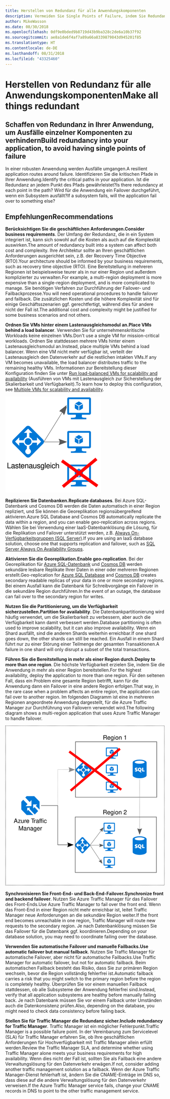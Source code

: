 ```yaml
---
title: Herstellen von Redundanz für alle Anwendungskomponenten
description: Vermeiden Sie Single Points of Failure, indem Sie Redundanz in Ihre Anwendung integrieren.
author: MikeWasson
ms.date: 08/30/2018
ms.openlocfilehash: 0df9e0bded9b8719d43b9ba328c2de6a10b37f92
ms.sourcegitcommit: ae8a1de6f4af7a89a66a8339879843d945201f85
ms.translationtype: HT
ms.contentlocale: de-DE
ms.lasthandoff: 08/31/2018
ms.locfileid: "43325460"
---
```

# <a name="make-all-things-redundant"></a><span data-ttu-id="443b9-103">Herstellen von Redundanz für alle Anwendungskomponenten</span><span class="sxs-lookup"><span data-stu-id="443b9-103">Make all things redundant</span></span>

## <a name="build-redundancy-into-your-application-to-avoid-having-single-points-of-failure"></a><span data-ttu-id="443b9-104">Schaffen von Redundanz in Ihrer Anwendung, um Ausfälle einzelner Komponenten zu verhindern</span><span class="sxs-lookup"><span data-stu-id="443b9-104">Build redundancy into your application, to avoid having single points of failure</span></span>

<span data-ttu-id="443b9-105">In einer robusten Anwendung werden Ausfälle umgangen.</span><span class="sxs-lookup"><span data-stu-id="443b9-105">A resilient application routes around failure.</span></span> <span data-ttu-id="443b9-106">Identifizieren Sie die kritischen Pfade in Ihrer Anwendung.</span><span class="sxs-lookup"><span data-stu-id="443b9-106">Identify the critical paths in your application.</span></span> <span data-ttu-id="443b9-107">Ist die Redundanz an jedem Punkt des Pfads gewährleistet?</span><span class="sxs-lookup"><span data-stu-id="443b9-107">Is there redundancy at each point in the path?</span></span> <span data-ttu-id="443b9-108">Wird für die Anwendung ein Failover durchgeführt, wenn ein Subsystem ausfällt?</span><span class="sxs-lookup"><span data-stu-id="443b9-108">If a subsystem fails, will the application fail over to something else?</span></span>

## <a name="recommendations"></a><span data-ttu-id="443b9-109">Empfehlungen</span><span class="sxs-lookup"><span data-stu-id="443b9-109">Recommendations</span></span> 

<span data-ttu-id="443b9-110">**Berücksichtigen Sie die geschäftlichen Anforderungen.**</span><span class="sxs-lookup"><span data-stu-id="443b9-110">**Consider business requirements**.</span></span> <span data-ttu-id="443b9-111">Der Umfang der Redundanz, die in ein System integriert ist, kann sich sowohl auf die Kosten als auch auf die Komplexität auswirken.</span><span class="sxs-lookup"><span data-stu-id="443b9-111">The amount of redundancy built into a system can affect both cost and complexity.</span></span> <span data-ttu-id="443b9-112">Ihre Architektur sollte an Ihren geschäftlichen Anforderungen ausgerichtet sein, z.B. der Recovery Time Objective (RTO).</span><span class="sxs-lookup"><span data-stu-id="443b9-112">Your architecture should be informed by your business requirements, such as recovery time objective (RTO).</span></span> <span data-ttu-id="443b9-113">Eine Bereitstellung in mehreren Regionen ist beispielsweise teurer als in nur einer Region und außerdem komplizierter zu verwalten.</span><span class="sxs-lookup"><span data-stu-id="443b9-113">For example, a multi-region deployment is more expensive than a single-region deployment, and is more complicated to manage.</span></span> <span data-ttu-id="443b9-114">Sie benötigen Verfahren zur Durchführung der Failover- und Failbackprozesse.</span><span class="sxs-lookup"><span data-stu-id="443b9-114">You will need operational procedures to handle failover and failback.</span></span> <span data-ttu-id="443b9-115">Die zusätzlichen Kosten und die höhere Komplexität sind für einige Geschäftsszenarien ggf. gerechtfertigt, während dies für andere nicht der Fall ist.</span><span class="sxs-lookup"><span data-stu-id="443b9-115">The additional cost and complexity might be justified for some business scenarios and not others.</span></span>

<span data-ttu-id="443b9-116">**Ordnen Sie VMs hinter einem Lastenausgleichsmodul an.**</span><span class="sxs-lookup"><span data-stu-id="443b9-116">**Place VMs behind a load balancer**.</span></span> <span data-ttu-id="443b9-117">Verwenden Sie für unternehmenskritische Workloads keine einzelnen VMs.</span><span class="sxs-lookup"><span data-stu-id="443b9-117">Don't use a single VM for mission-critical workloads.</span></span> <span data-ttu-id="443b9-118">Ordnen Sie stattdessen mehrere VMs hinter einem Lastenausgleichsmodul an.</span><span class="sxs-lookup"><span data-stu-id="443b9-118">Instead, place multiple VMs behind a load balancer.</span></span> <span data-ttu-id="443b9-119">Wenn eine VM nicht mehr verfügbar ist, verteilt der Lastenausgleich den Datenverkehr auf die restlichen intakten VMs.</span><span class="sxs-lookup"><span data-stu-id="443b9-119">If any VM becomes unavailable, the load balancer distributes traffic to the remaining healthy VMs.</span></span> <span data-ttu-id="443b9-120">Informationen zur Bereitstellung dieser Konfiguration finden Sie unter [Run load-balanced VMs for scalability and availability][multi-vm-blueprint] (Ausführen von VMs mit Lastenausgleich zur Sicherstellung der Skalierbarkeit und Verfügbarkeit).</span><span class="sxs-lookup"><span data-stu-id="443b9-120">To learn how to deploy this configuration, see [Multiple VMs for scalability and availability][multi-vm-blueprint].</span></span>

![](./images/load-balancing.svg)

<span data-ttu-id="443b9-121">**Replizieren Sie Datenbanken.**</span><span class="sxs-lookup"><span data-stu-id="443b9-121">**Replicate databases**.</span></span> <span data-ttu-id="443b9-122">Bei Azure SQL-Datenbank und Cosmos DB werden die Daten automatisch in einer Region repliziert, und Sie können die Georeplikation regionsübergreifend aktivieren.</span><span class="sxs-lookup"><span data-stu-id="443b9-122">Azure SQL Database and Cosmos DB automatically replicate the data within a region, and you can enable geo-replication across regions.</span></span> <span data-ttu-id="443b9-123">Wählen Sie bei Verwendung einer IaaS-Datenbanklösung die Lösung, für die Replikation und Failover unterstützt werden, z.B. [Always On-Verfügbarkeitsgruppen (SQL Server)][sql-always-on].</span><span class="sxs-lookup"><span data-stu-id="443b9-123">If you are using an IaaS database solution, choose one that supports replication and failover, such as [SQL Server Always On Availability Groups][sql-always-on].</span></span> 

<span data-ttu-id="443b9-124">**Aktivieren Sie die Georeplikation.**</span><span class="sxs-lookup"><span data-stu-id="443b9-124">**Enable geo-replication**.</span></span> <span data-ttu-id="443b9-125">Bei der Georeplikation für [Azure SQL-Datenbank][sql-geo-replication] und [Cosmos DB][cosmosdb-geo-replication] werden sekundäre lesbare Replikate Ihrer Daten in einer oder mehreren Regionen erstellt.</span><span class="sxs-lookup"><span data-stu-id="443b9-125">Geo-replication for [Azure SQL Database][sql-geo-replication] and [Cosmos DB][cosmosdb-geo-replication] creates secondary readable replicas of your data in one or more secondary regions.</span></span> <span data-ttu-id="443b9-126">Bei einem Ausfall kann die Datenbank für Schreibvorgänge ein Failover in die sekundäre Region durchführen.</span><span class="sxs-lookup"><span data-stu-id="443b9-126">In the event of an outage, the database can fail over to the secondary region for writes.</span></span>

<span data-ttu-id="443b9-127">**Nutzen Sie die Partitionierung, um die Verfügbarkeit sicherzustellen.**</span><span class="sxs-lookup"><span data-stu-id="443b9-127">**Partition for availability**.</span></span> <span data-ttu-id="443b9-128">Die Datenbankpartitionierung wird häufig verwendet, um die Skalierbarkeit zu verbessern, aber auch die Verfügbarkeit kann damit verbessert werden.</span><span class="sxs-lookup"><span data-stu-id="443b9-128">Database partitioning is often used to improve scalability, but it can also improve availability.</span></span> <span data-ttu-id="443b9-129">Wenn ein Shard ausfällt, sind die anderen Shards weiterhin erreichbar.</span><span class="sxs-lookup"><span data-stu-id="443b9-129">If one shard goes down, the other shards can still be reached.</span></span> <span data-ttu-id="443b9-130">Ein Ausfall in einem Shard führt nur zu einer Störung einer Teilmenge der gesamten Transaktionen.</span><span class="sxs-lookup"><span data-stu-id="443b9-130">A failure in one shard will only disrupt a subset of the total transactions.</span></span> 

<span data-ttu-id="443b9-131">**Führen Sie die Bereitstellung in mehr als einer Region durch.**</span><span class="sxs-lookup"><span data-stu-id="443b9-131">**Deploy to more than one region**.</span></span> <span data-ttu-id="443b9-132">Die höchste Verfügbarkeit erzielen Sie, indem Sie die Anwendung in mehr als einer Region bereitstellen.</span><span class="sxs-lookup"><span data-stu-id="443b9-132">For the highest availability, deploy the application to more than one region.</span></span> <span data-ttu-id="443b9-133">Für den seltenen Fall, dass ein Problem eine gesamte Region betrifft, kann für die Anwendung dann ein Failover in eine andere Region erfolgen.</span><span class="sxs-lookup"><span data-stu-id="443b9-133">That way, in the rare case when a problem affects an entire region, the application can fail over to another region.</span></span> <span data-ttu-id="443b9-134">Im folgenden Diagramm ist eine in mehreren Regionen angeordnete Anwendung dargestellt, für die Azure Traffic Manager zur Durchführung von Failovern verwendet wird.</span><span class="sxs-lookup"><span data-stu-id="443b9-134">The following diagram shows a multi-region application that uses Azure Traffic Manager to handle failover.</span></span>

![](images/failover.svg)

<span data-ttu-id="443b9-135">**Synchronisieren Sie Front-End- und Back-End-Failover.**</span><span class="sxs-lookup"><span data-stu-id="443b9-135">**Synchronize front and backend failover**.</span></span> <span data-ttu-id="443b9-136">Nutzen Sie Azure Traffic Manager für das Failover des Front-Ends.</span><span class="sxs-lookup"><span data-stu-id="443b9-136">Use Azure Traffic Manager to fail over the front end.</span></span> <span data-ttu-id="443b9-137">Wenn das Front-End in einer Region nicht mehr erreichbar ist, leitet Traffic Manager neue Anforderungen an die sekundäre Region weiter.</span><span class="sxs-lookup"><span data-stu-id="443b9-137">If the front end becomes unreachable in one region, Traffic Manager will route new requests to the secondary region.</span></span> <span data-ttu-id="443b9-138">Je nach Datenbanklösung müssen Sie das Failover für die Datenbank ggf. koordinieren.</span><span class="sxs-lookup"><span data-stu-id="443b9-138">Depending on your database solution, you may need to coordinate failing over the database.</span></span> 

<span data-ttu-id="443b9-139">**Verwenden Sie automatische Failover und manuelle Failbacks.**</span><span class="sxs-lookup"><span data-stu-id="443b9-139">**Use automatic failover but manual failback**.</span></span> <span data-ttu-id="443b9-140">Nutzen Sie Traffic Manager für automatische Failover, aber nicht für automatische Failbacks.</span><span class="sxs-lookup"><span data-stu-id="443b9-140">Use Traffic Manager for automatic failover, but not for automatic failback.</span></span> <span data-ttu-id="443b9-141">Beim automatischen Failback besteht das Risiko, dass Sie zur primären Region wechseln, bevor die Region vollständig fehlerfrei ist.</span><span class="sxs-lookup"><span data-stu-id="443b9-141">Automatic failback carries a risk that you might switch to the primary region before the region is completely healthy.</span></span> <span data-ttu-id="443b9-142">Überprüfen Sie vor einem manuellen Failback stattdessen, ob alle Subsysteme der Anwendung fehlerfrei sind.</span><span class="sxs-lookup"><span data-stu-id="443b9-142">Instead, verify that all application subsystems are healthy before manually failing back.</span></span> <span data-ttu-id="443b9-143">Je nach Datenbank müssen Sie vor einem Failback unter Umständen auch die Datenkonsistenz prüfen.</span><span class="sxs-lookup"><span data-stu-id="443b9-143">Also, depending on the database, you might need to check data consistency before failing back.</span></span>

<span data-ttu-id="443b9-144">**Stellen Sie für Traffic Manager die Redundanz sicher.**</span><span class="sxs-lookup"><span data-stu-id="443b9-144">**Include redundancy for Traffic Manager**.</span></span> <span data-ttu-id="443b9-145">Traffic Manager ist ein möglicher Fehlerpunkt.</span><span class="sxs-lookup"><span data-stu-id="443b9-145">Traffic Manager is a possible failure point.</span></span> <span data-ttu-id="443b9-146">In der Vereinbarung zum Servicelevel (SLA) für Traffic Manager erfahren Sie, ob Ihre geschäftlichen Anforderungen für Hochverfügbarkeit mit Traffic Manager allein erfüllt werden.</span><span class="sxs-lookup"><span data-stu-id="443b9-146">Review the Traffic Manager SLA, and determine whether using Traffic Manager alone meets your business requirements for high availability.</span></span> <span data-ttu-id="443b9-147">Wenn dies nicht der Fall ist, sollten Sie als Failback eine andere Verwaltungslösung für den Datenverkehr erwägen.</span><span class="sxs-lookup"><span data-stu-id="443b9-147">If not, consider adding another traffic management solution as a failback.</span></span> <span data-ttu-id="443b9-148">Wenn der Azure Traffic Manager-Dienst fehlerhaft ist, ändern Sie die CNAME-Einträge im DNS so, dass diese auf die andere Verwaltungslösung für den Datenverkehr verweisen.</span><span class="sxs-lookup"><span data-stu-id="443b9-148">If the Azure Traffic Manager service fails, change your CNAME records in DNS to point to the other traffic management service.</span></span>



<!-- links -->

[multi-vm-blueprint]: ../../reference-architectures/virtual-machines-windows/multi-vm.md

[cassandra]: http://cassandra.apache.org/
[cosmosdb-geo-replication]: /azure/cosmos-db/distribute-data-globally
[sql-always-on]: https://msdn.microsoft.com/library/hh510230.aspx
[sql-geo-replication]: /azure/sql-database/sql-database-geo-replication-overview
